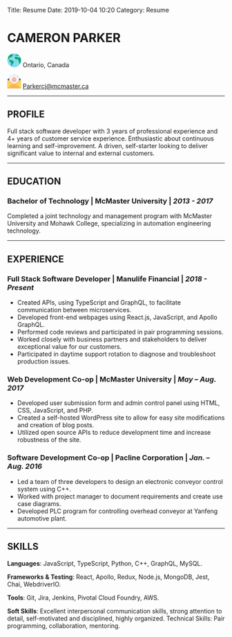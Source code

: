 Title: Resume
Date: 2019-10-04 10:20
Category: Resume

# CAMERON PARKER

![Location](./images/worldwide.png "Location") Ontario, Canada

![Email](./images/email.png "Email") [Parkercj@mcmaster.ca](mailto:Parkercj@mcmaster.ca)

---

## PROFILE

Full stack software developer with 3 years of professional experience and 4+ years of customer service experience. Enthusiastic about continuous learning and self-improvement. A driven, self-starter looking to deliver significant value to internal and external customers.

---

## EDUCATION

### Bachelor of Technology | McMaster University | _2013 - 2017_

Completed a joint technology and management program with McMaster University and Mohawk College, specializing in automation engineering technology.

---

## EXPERIENCE

### Full Stack Software Developer | Manulife Financial | _2018 - Present_

- Created APIs, using TypeScript and GraphQL, to facilitate communication between microservices.
- Developed front-end webpages using React.js, JavaScript, and Apollo GraphQL.
- Performed code reviews and participated in pair programming sessions.
- Worked closely with business partners and stakeholders to deliver exceptional value for our customers.
- Participated in daytime support rotation to diagnose and troubleshoot production issues.

### Web Development Co-op | McMaster University | _May – Aug. 2017_

- Developed user submission form and admin control panel using HTML, CSS, JavaScript, and PHP.
- Created a self-hosted WordPress site to allow for easy site modifications and creation of blog posts.
- Utilized open source APIs to reduce development time and increase robustness of the site.

### Software Development Co-op | Pacline Corporation | _Jan. – Aug. 2016_

- Led a team of three developers to design an electronic conveyor control system using C++.
- Worked with project manager to document requirements and create use case diagrams.
- Developed PLC program for controlling overhead conveyor at Yanfeng automotive plant.

---

## SKILLS

**Languages**: JavaScript, TypeScript, Python, C++, GraphQL, MySQL.

**Frameworks & Testing**: React, Apollo, Redux, Node.js, MongoDB, Jest, Chai, WebdriverIO.

**Tools**: Git, Jira, Jenkins, Pivotal Cloud Foundry, AWS.

**Soft Skills**: Excellent interpersonal communication skills, strong attention to detail, self-motivated and disciplined, highly organized. Technical Skills: Pair programming, collaboration, mentoring.
